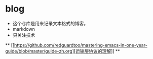 blog
====

+ 这个仓库是用来记录文本格式的博客。
+ markdown
+ 只关注技术

** [[https://github.com/redguardtoo/mastering-emacs-in-one-year-guide/blob/master/guide-zh.org][运输层协议的理解]] **
